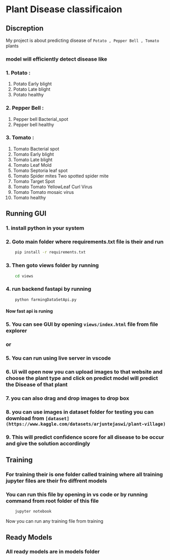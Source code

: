 # Plant Disease classificaion 

## Discreption
My project is about predicting disease of  `Potato , Pepper Bell , Tomato` plants

### model will efficiently detect disease like
### 1. Potato :
1. Potato Early blight
2. Potato Late blight
3. Potato healthy

### 2. Pepper Bell :
1. Pepper bell Bacterial_spot
2. Pepper bell healthy

### 3. Tomato :
1. Tomato Bacterial spot
2. Tomato Early blight
3. Tomato Late blight
4. Tomato Leaf Mold
5. Tomato Septoria leaf spot
6. Tomato Spider mites Two spotted spider mite
7. Tomato  Target Spot
8. Tomato  Tomato YellowLeaf  Curl Virus
9. Tomato  Tomato mosaic virus 
10. Tomato healthy



## Running GUI
### 1. install python in your system

### 2. Goto main folder where requirements.txt file is their and run   
```cmd
    pip install -r requirements.txt
```
### 3. Then goto views folder by running
```cmd
    cd views
``` 
### 4. run backend fastapi by running
```cmd
    python farmingDataSetApi.py
```
#### Now fast api is runing 

### 5. You can see GUI by opening `views/index.html` file from file explorer 
### or
### 5. You can run using live server in vscode

### 6. Ui will open now you can upload images to that website and choose the plant type and click on predict model will predict the Disease of that plant


### 7. you can also drag and drop images to drop box

### 8. you can use images in dataset folder for testing you can download from  `[dataset](https://www.kaggle.com/datasets/arjuntejaswi/plant-village)`

### 9. This will predict confidence score for all disease to be occur and give the solution accordingly

##
##
## Training
### For training their is one folder called training where all training jupyter files are their fro diffrent models

### You can run this file by opening in vs code or by running command from root folder of this file
```cmd 
    jupyter notebook 
```
Now you can run any training file from training 

##
##
## Ready Models
### All ready models are in models folder